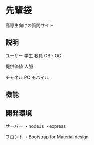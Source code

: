 # 先輩袋
高専生向けの質問サイト  

## 説明
ユーザー
	学生
    	教員
    	OB・OG
    
提供価値
    	人脈  
    
チャネル
    	PC
    	モバイル

## 機能


## 開発環境
サーバー
	・nodeJs
	・express  
	
フロント
  	・Bootstrap for Material design
